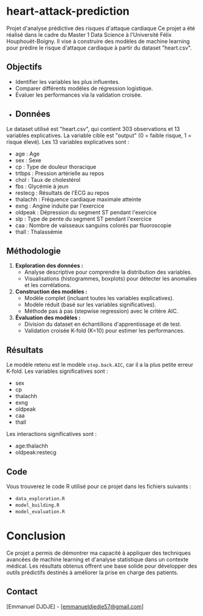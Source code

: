 # heart-attack-prediction
Projet d'analyse prédictive des risques d'attaque cardiaque
Ce projet a été réalisé dans le cadre du Master 1 Data Science à l'Université Félix Houphouët-Boigny. Il vise à construire des modèles de machine learning pour prédire le risque d'attaque cardiaque à partir du dataset "heart.csv".
## Objectifs

*   Identifier les variables les plus influentes.
*   Comparer différents modèles de régression logistique.
*   Évaluer les performances via la validation croisée.
*   ## Données

Le dataset utilisé est "heart.csv", qui contient 303 observations et 13 variables explicatives. La variable cible est "output" (0 = faible risque, 1 = risque élevé). Les 13 variables explicatives sont :

*   age : Age
*   sex : Sexe
*   cp : Type de douleur thoracique
*   trtbps : Pression artérielle au repos
*   chol : Taux de cholestérol
*   fbs : Glycémie à jeun
*   restecg : Résultats de l'ECG au repos
*   thalachh : Fréquence cardiaque maximale atteinte
*   exng : Angine induite par l'exercice
*   oldpeak : Dépression du segment ST pendant l'exercice
*   slp : Type de pente du segment ST pendant l'exercice
*   caa : Nombre de vaisseaux sanguins colorés par fluoroscopie
*   thall : Thalassémie
## Méthodologie

1.  **Exploration des données :**
    *   Analyse descriptive pour comprendre la distribution des variables.
    *   Visualisations (histogrammes, boxplots) pour détecter les anomalies et les corrélations.
2.  **Construction des modèles :**
    *   Modèle complet (incluant toutes les variables explicatives).
    *   Modèle réduit (basé sur les variables significatives).
    *   Méthode pas à pas (stepwise regression) avec le critère AIC.
3.  **Évaluation des modèles :**
    *   Division du dataset en échantillons d'apprentissage et de test.
    *   Validation croisée K-fold (K=10) pour estimer les performances.

## Résultats

Le modèle retenu est le modèle `step.back.AIC`, car il a la plus petite erreur K-fold. Les variables significatives sont :

*   sex
*   cp
*   thalachh
*   exng
*   oldpeak
*   caa
*   thall

Les interactions significatives sont :

*   age:thalachh
*   oldpeak:restecg

## Code

Vous trouverez le code R utilisé pour ce projet dans les fichiers suivants :
*   `data_exploration.R`
*   `model_building.R`
*   `model_evaluation.R`
# Conclusion

Ce projet a permis de démontrer ma capacité à appliquer des techniques avancées de machine learning et d'analyse statistique dans un contexte médical. Les résultats obtenus offrent une base solide pour développer des outils prédictifs destinés à améliorer la prise en charge des patients.

## Contact

[Emmanuel DJDJE] - [emmanueldjedje57@gmail.com]
